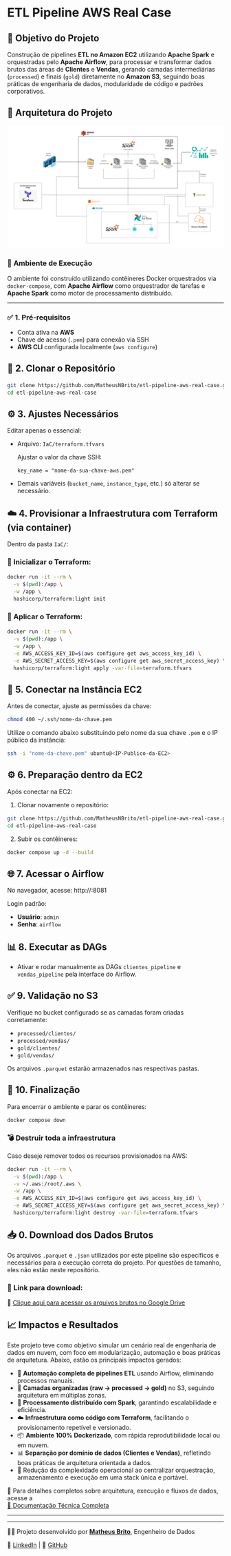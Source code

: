 # ETL Pipeline AWS Real Case 

## 🎯 Objetivo do Projeto

Construção de pipelines **ETL no Amazon EC2** utilizando **Apache Spark** e orquestradas pelo **Apache Airflow**, para processar e transformar dados brutos das áreas de **Clientes** e **Vendas**, gerando camadas intermediárias (`processed`) e finais (`gold`) diretamente no **Amazon S3**, seguindo boas práticas de engenharia de dados, modularidade de código e padrões corporativos.

## 🧩 Arquitetura do Projeto

![Arquitetura do Projeto](arquitetura.png)

### 🧪 **Ambiente de Execução**

O ambiente foi construído utilizando contêineres Docker orquestrados via `docker-compose`, com **Apache Airflow** como orquestrador de tarefas e **Apache Spark** como motor de processamento distribuído.

---

### ✅ 1. Pré-requisitos

- Conta ativa na **AWS**
- Chave de acesso (`.pem`) para conexão via SSH
- **AWS CLI** configurada localmente (`aws configure`)

## 🚀 2. Clonar o Repositório

```bash
git clone https://github.com/MatheusNBrito/etl-pipeline-aws-real-case.git
cd etl-pipeline-aws-real-case
```

## ⚙️ 3. Ajustes Necessários

Editar apenas o essencial:

- Arquivo: `IaC/terraform.tfvars`

    Ajustar o valor da chave SSH:

    ```hcl
    key_name = "nome-da-sua-chave-aws.pem"
    ```

- Demais variáveis (`bucket_name`, `instance_type`, etc.) só alterar se necessário.

## ☁️ 4. Provisionar a Infraestrutura com Terraform (via container)

Dentro da pasta `IaC/`:

### 🔹 Inicializar o Terraform:

```bash
docker run -it --rm \
  -v $(pwd):/app \
  -w /app \
  hashicorp/terraform:light init
```

### 🔹 Aplicar o Terraform:

```bash
docker run -it --rm \
  -v $(pwd):/app \
  -w /app \
  -e AWS_ACCESS_KEY_ID=$(aws configure get aws_access_key_id) \
  -e AWS_SECRET_ACCESS_KEY=$(aws configure get aws_secret_access_key) \
  hashicorp/terraform:light apply -var-file=terraform.tfvars
```

## 🔐 5. Conectar na Instância EC2

Antes de conectar, ajuste as permissões da chave:

```bash
chmod 400 ~/.ssh/nome-da-chave.pem
```

Utilize o comando abaixo substituindo pelo nome da sua chave `.pem` e o IP público da instância:

```bash
ssh -i "nome-da-chave.pem" ubuntu@<IP-Publico-da-EC2>
```
## ⚙️ 6. Preparação dentro da EC2

Após conectar na EC2:

1. Clonar novamente o repositório:

```bash
git clone https://github.com/MatheusNBrito/etl-pipeline-aws-real-case.git
cd etl-pipeline-aws-real-case
```
2. Subir os contêineres:

```bash
docker compose up -d --build
```
## 🌐 7. Acessar o Airflow

No navegador, acesse: http://<IP-Publico-da-EC2>:8081

Login padrão:

- **Usuário**: `admin`
- **Senha**: `airflow`

## 📊 8. Executar as DAGs

- Ativar e rodar manualmente as DAGs `clientes_pipeline` e `vendas_pipeline` pela interface do Airflow.

## ✅ 9. Validação no S3

Verifique no bucket configurado se as camadas foram criadas corretamente:

- `processed/clientes/`
- `processed/vendas/`
- `gold/clientes/`
- `gold/vendas/`

Os arquivos `.parquet` estarão armazenados nas respectivas pastas.

## 🛑 10. Finalização

Para encerrar o ambiente e parar os contêineres:

```bash
docker compose down
```
### 💣 Destruir toda a infraestrutura

Caso deseje remover todos os recursos provisionados na AWS:

```bash
docker run -it --rm \
  -v $(pwd):/app \
  -v ~/.aws:/root/.aws \
  -w /app \
  -e AWS_ACCESS_KEY_ID=$(aws configure get aws_access_key_id) \
  -e AWS_SECRET_ACCESS_KEY=$(aws configure get aws_secret_access_key) \
  hashicorp/terraform:light destroy -var-file=terraform.tfvars
```

## 📥 0. Download dos Dados Brutos

Os arquivos `.parquet` e `.json` utilizados por este pipeline são específicos e necessários para a execução correta do projeto. Por questões de tamanho, eles não estão neste repositório.


### 🔗 Link para download:
📁 [Clique aqui para acessar os arquivos brutos no Google Drive](https://drive.google.com/drive/folders/1ugcCETCJ2-zcX6oGHHbKXggrYiKRXmR7?usp=drive_link)

## 📈 Impactos e Resultados

Este projeto teve como objetivo simular um cenário real de engenharia de dados em nuvem, com foco em modularização, automação e boas práticas de arquitetura. Abaixo, estão os principais impactos gerados:

- 🔄 **Automação completa de pipelines ETL** usando Airflow, eliminando processos manuais.
- 🧱 **Camadas organizadas (raw → processed → gold)** no S3, seguindo arquitetura em múltiplas zonas.
- 🐘 **Processamento distribuído com Spark**, garantindo escalabilidade e eficiência.
- ☁️ **Infraestrutura como código com Terraform**, facilitando o provisionamento repetível e versionado.
- 📦 **Ambiente 100% Dockerizado**, com rápida reprodutibilidade local ou em nuvem.
- 📊 **Separação por domínio de dados (Clientes e Vendas)**, refletindo boas práticas de arquitetura orientada a dados.
- 📁 Redução da complexidade operacional ao centralizar orquestração, armazenamento e execução em uma stack única e portável.


📘 Para detalhes completos sobre arquitetura, execução e fluxos de dados, acesse a  
[📄 Documentação Técnica Completa](https://pointed-growth-de1.notion.site/Documenta-o-T-cnica-Pipeline-de-Engenharia-de-Dados-123325ce8372807abd80ff81df657dfb?pvs=73)

---

---

👨‍💻 Projeto desenvolvido por [**Matheus Brito**](https://www.linkedin.com/in/matheusnbrito/), 
Engenheiro de Dados  

🔗 [LinkedIn](https://www.linkedin.com/in/matheusnbrito/) | 🔗 [GitHub](https://github.com/MatheusNBrito)
